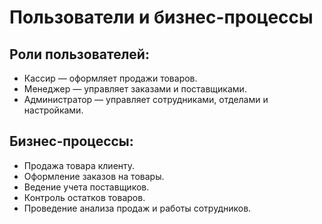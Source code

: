 # Пользователи и бизнес-процессы

## Роли пользователей:
- Кассир — оформляет продажи товаров.
- Менеджер — управляет заказами и поставщиками.
- Администратор — управляет сотрудниками, отделами и настройками.

## Бизнес-процессы:
- Продажа товара клиенту.
- Оформление заказов на товары.
- Ведение учета поставщиков.
- Контроль остатков товаров.
- Проведение анализа продаж и работы сотрудников.
